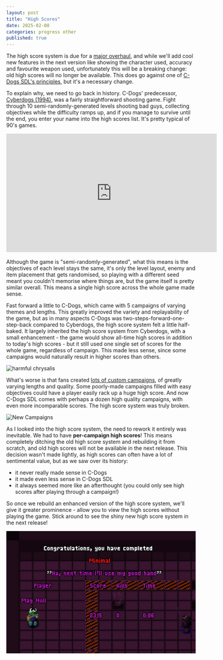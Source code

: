 ```yaml
---
layout: post
title: "High Scores"
date: 2025-02-08
categories: progress other
published: true
---
```


The high score system is due for a [major overhaul](https://github.com/cxong/cdogs-sdl/issues/151), and while we'll add cool new features in the next version like showing the character used, accuracy and favourite weapon used, unfortunately this will be a breaking change: old high scores will no longer be available. This does go against one of [C-Dogs SDL's principles](https://github.com/cxong/cdogs-sdl/wiki/Development-Plan#general-principles), but it's a necessary change.

To explain why, we need to go back in history. C-Dogs' predecessor, [Cyberdogs (1994)](https://www.mobygames.com/game/1055/cyberdogs/), was a fairly straightforward shooting game. Fight through 10 semi-randomly-generated levels shooting bad guys, collecting objectives while the difficulty ramps up, and if you manage to survive until the end, you enter your name into the high scores list. It's pretty typical of 90's games.

<iframe width="560" height="315" src="https://www.youtube.com/embed/hbcsTmcyq_w?si=a_szrdJegRL7Wtpl" title="YouTube video player" frameborder="0" allow="accelerometer; autoplay; clipboard-write; encrypted-media; gyroscope; picture-in-picture; web-share" referrerpolicy="strict-origin-when-cross-origin" allowfullscreen></iframe>

Although the game is "semi-randomly-generated", what this means is the objectives of each level stays the same, it's only the level layout, enemy and item placement that gets randomised, so playing with a different seed meant you couldn't memorise where things are, but the game itself is pretty similar overall. This means a single high score across the whole game made sense.

Fast forward a little to C-Dogs, which came with 5 campaigns of varying themes and lengths. This greatly improved the variety and replayability of the game, but as in many aspects C-Dogs was two-steps-forward-one-step-back compared to Cyberdogs, the high score system felt a little half-baked. It largely inherited the high score system from Cyberdogs, with a small enhancement - the game would show all-time high scores in addition to today's high scores - but it still used one single set of scores for the whole game, regardless of campaign. This made less sense, since some campaigns would naturally result in higher scores than others.

![harmful chrysalis](https://raw.githubusercontent.com/cxong/cdogs-sdl/gh-pages/_posts/harmful_crysalis.png)

What's worse is that fans created [lots of custom campaigns](https://cdogs.morezombies.net), of greatly varying lengths and quality. Some poorly-made campaigns filled with easy objectives could have a player easily rack up a huge high score. And now C-Dogs SDL comes with perhaps a dozen high quality campaigns, with even more incomparable scores. The high score system was truly broken.

![New Campaigns](https://raw.githubusercontent.com/cxong/cdogs-sdl/gh-pages/_posts/new_campaigns.png)

As I looked into the high score system, the need to rework it entirely was inevitable. We had to have **per-campaign high scores**! This means completely ditching the old high score system and rebuilding it from scratch, and old high scores will not be available in the next release. This decision wasn't made lightly, as high scores can often have a lot of sentimental value, but as we saw over its history:

- it never really made sense in C-Dogs
- it made even less sense in C-Dogs SDL
- it always seemed more like an afterthought (you could only see high scores after playing through a campaign!)

So once we rebuild an enhanced version of the high score system, we'll give it greater prominence - allow you to view the high scores without playing the game. Stick around to see the shiny new high score system in the next release!

![Victory screen](https://raw.githubusercontent.com/cxong/cdogs-sdl/gh-pages/_posts/victory.jpg)
